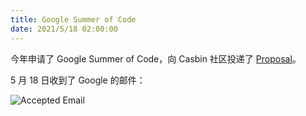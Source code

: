 ```yaml
---
title: Google Summer of Code
date: 2021/5/18 02:00:00
---
```


今年申请了 Google Summer of Code，向 Casbin 社区投递了 [Proposal](https://please.takemeto.icu/archive/gsoc/2021/proposal.pdf)。

5 月 18 日收到了 Google 的邮件：

![Accepted Email](https://please.takemeto.icu/archive/gsoc/2021/gsoc-accepted.png)